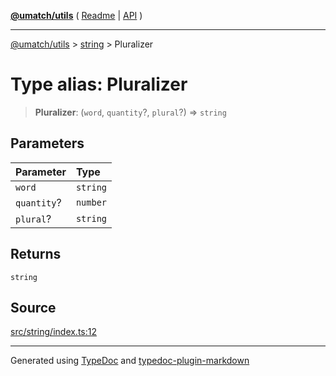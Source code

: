 [**@umatch/utils**](../../README.md) ( [Readme](../../README.md) \| [API](../../API.md) )

---

[@umatch/utils](../../API.md) > [string](../README.md) > Pluralizer

# Type alias: Pluralizer

> **Pluralizer**: (`word`, `quantity`?, `plural`?) => `string`

## Parameters

| Parameter   | Type     |
| :---------- | :------- |
| `word`      | `string` |
| `quantity`? | `number` |
| `plural`?   | `string` |

## Returns

`string`

## Source

[src/string/index.ts:12](https://github.com/umatch-oficial/utils/blob/a4be831/src/string/index.ts#L12)

---

Generated using [TypeDoc](https://typedoc.org/) and [typedoc-plugin-markdown](https://www.npmjs.com/package/typedoc-plugin-markdown)
